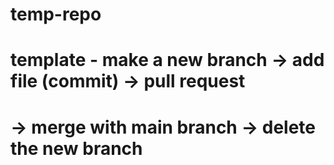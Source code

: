 # temp-repo
# template - make a new branch -> add file (commit) -> pull request 
# -> merge with main branch -> delete the new branch
